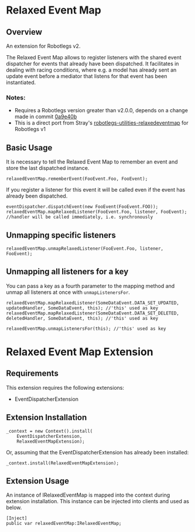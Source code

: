 # Relaxed Event Map

## Overview

An extension for Robotlegs v2.

The Relaxed Event Map allows to register listeners with the shared event dispatcher for events that already have been dispatched.
It facilitates in dealing with racing conditions, where e.g. a model has already sent an update event before a mediator that listens for that event has been instantiated.

### Notes:

* Requires a Robotlegs version greater than v2.0.0, depends on a change made in commit [0a9e40b](https://github.com/robotlegs/robotlegs-framework/commit/0a9e40b4204a32a563f206e7d5f3b4cb8ff7bcf6) 
* This is a direct port from Stray's [robotlegs-utilities-relaxedeventmap](https://github.com/Stray/robotlegs-utilities-RelaxedEventMap) for Robotlegs v1

## Basic Usage

It is necessary to tell the Relaxed Event Map to remember an event and store the last dispatched instance.

```as3
relaxedEventMap.rememberEvent(FooEvent.Foo, FooEvent);
```

If you register a listener for this event it will be called even if the event has already been dispatched.

```as3    
eventDispatcher.dispatchEvent(new FooEvent(FooEvent.FOO));
relaxedEventMap.mapRelaxedListener(FooEvent.Foo, listener, FooEvent); //handler will be called immediately, i.e. synchronously
```       

## Unmapping specific listeners

```as3
relaxedEventMap.unmapRelaxedListener(FooEvent.Foo, listener, FooEvent);
```

## Unmapping all listeners for a key

You can pass a key as a fourth parameter to the mapping method and unmap all listeners at once with `unmapListenersFor`.

```as3
relaxedEventMap.mapRelaxedListener(SomeDataEvent.DATA_SET_UPDATED, updatedHandler, SomeDataEvent, this); //'this' used as key
relaxedEventMap.mapRelaxedListener(SomeDataEvent.DATA_SET_DELETED, deletedHandler, SomeDataEvent, this); //'this' used as key
	
relaxedEventMap.unmapListenersFor(this); //'this' used as key
```
 
# Relaxed Event Map Extension

## Requirements

This extension requires the following extensions:

+ EventDispatcherExtension

## Extension Installation

```as3
_context = new Context().install(
    EventDispatcherExtension,
    RelaxedEventMapExtension);
```

Or, assuming that the EventDispatcherExtension has already been installed:

```as3
_context.install(RelaxedEventMapExtension);
```

## Extension Usage

An instance of IRelaxedEventMap is mapped into the context during extension installation. This instance can be injected into clients and used as below.

```as3
[Inject]
public var relaxedEventMap:IRelaxedEventMap;
```
